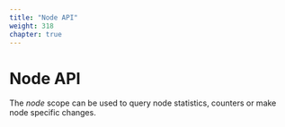 ```yaml
---
title: "Node API"
weight: 318
chapter: true
---
```


# Node API

The *node* scope can be used to query node statistics, counters or make
node specific changes.
